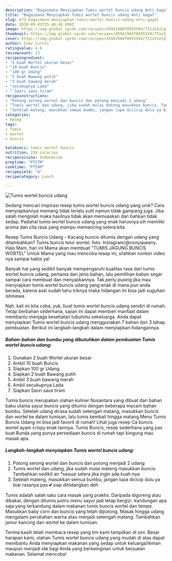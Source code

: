 ```yaml
---
description: "Bagaimana Menyiapkan Tumis wortel buncis udang Anti Gagal"
title: "Bagaimana Menyiapkan Tumis wortel buncis udang Anti Gagal"
slug: 672-bagaimana-menyiapkan-tumis-wortel-buncis-udang-anti-gagal
date: 2020-09-03T15:40:40.696Z
image: https://img-global.cpcdn.com/recipes/45941968f895559d/751x532cq70/tumis-wortel-buncis-udang-foto-resep-utama.jpg
thumbnail: https://img-global.cpcdn.com/recipes/45941968f895559d/751x532cq70/tumis-wortel-buncis-udang-foto-resep-utama.jpg
cover: https://img-global.cpcdn.com/recipes/45941968f895559d/751x532cq70/tumis-wortel-buncis-udang-foto-resep-utama.jpg
author: Inez Curtis
ratingvalue: 4.6
reviewcount: 13
recipeingredient:
- "2 buah Wortel ukuran besar"
- "10 buah Buncis"
- "100 gr Udang"
- "2 buah Bawang putih"
- "3 buah bawang merah"
- "secukupnya Lada"
- " Saori saus tiram"
recipeinstructions:
- "Potong serong wortel dan buncis dan potong menjadi 2 udang"
- "Tumis wortel dan udang, jika sudah mulai mateng masukkan buncis. Tambahkan sedikit air *sesuai selera jika ingin ada kuah nya"
- "Setelah mateng, masukkan semua bumbu, jangan lupa dicicip dulu ya biar rasanya pas 💕 siap dihidangkan deh"
categories:
- Resep
tags:
- tumis
- wortel
- buncis

katakunci: tumis wortel buncis 
nutrition: 159 calories
recipecuisine: Indonesian
preptime: "PT27M"
cooktime: "PT59M"
recipeyield: "4"
recipecategory: Lunch

---
```



![Tumis wortel buncis udang](https://img-global.cpcdn.com/recipes/45941968f895559d/751x532cq70/tumis-wortel-buncis-udang-foto-resep-utama.jpg)

Sedang mencari inspirasi resep tumis wortel buncis udang yang unik? Cara menyiapkannya memang tidak terlalu sulit namun tidak gampang juga. Jika salah mengolah maka hasilnya tidak akan memuaskan dan bahkan tidak sedap. Padahal tumis wortel buncis udang yang enak harusnya sih memiliki aroma dan cita rasa yang mampu memancing selera kita.

Resep Tumis Buncis Udang - Kacang buncis ditumis dengan udang yang ditambahkan? Tumis buncis telur wortel. foto: Instagram/@nonyqueeny. Halo Mam, hari ini Mama akan membuat &#34;TUMIS JAGUNG BUNCIS WORTEL&#34; Untuk Mama yang mau mencoba resep ini, silahkan nonton video nya sampai habis ya!

Banyak hal yang sedikit banyak mempengaruhi kualitas rasa dari tumis wortel buncis udang, pertama dari jenis bahan, lalu pemilihan bahan segar sampai cara membuat dan menyajikannya. Tak perlu pusing jika mau menyiapkan tumis wortel buncis udang yang enak di mana pun anda berada, karena asal sudah tahu triknya maka hidangan ini bisa jadi suguhan istimewa.


Nah, kali ini kita coba, yuk, buat tumis wortel buncis udang sendiri di rumah. Tetap berbahan sederhana, sajian ini dapat memberi manfaat dalam membantu menjaga kesehatan tubuhmu sekeluarga. Anda dapat menyiapkan Tumis wortel buncis udang menggunakan 7 bahan dan 3 tahap pembuatan. Berikut ini langkah-langkah dalam menyiapkan hidangannya.

<!--inarticleads1-->

##### Bahan-bahan dan bumbu yang dibutuhkan dalam pembuatan Tumis wortel buncis udang:

1. Gunakan 2 buah Wortel ukuran besar
1. Ambil 10 buah Buncis
1. Siapkan 100 gr Udang
1. Siapkan 2 buah Bawang putih
1. Ambil 3 buah bawang merah
1. Ambil secukupnya Lada
1. Siapkan  Saori saus tiram


Tumis buncis merupakan olahan kuliner Nusantara yang dibuat dari bahan baku utama sayur buncis yang ditumis dengan beberapa macam bahan bumbu. Setelah udang dirasa sudah setengah matang, masukkan buncis dan wortel ke dalam tumisan, lalu tumis kembali hingga matang Menu Tumis Buncis Udang ini bisa jadi favorit di rumah! Lihat juga resep Ca buncis wortel ayam crispy enak lainnya. Tumis Buncis, resep sederhana yang pas buat Bunda yang punya persediaan buncis di rumah tapi bingung mau masak apa. 

<!--inarticleads2-->

##### Langkah-langkah menyiapkan Tumis wortel buncis udang:

1. Potong serong wortel dan buncis dan potong menjadi 2 udang
1. Tumis wortel dan udang, jika sudah mulai mateng masukkan buncis. Tambahkan sedikit air *sesuai selera jika ingin ada kuah nya
1. Setelah mateng, masukkan semua bumbu, jangan lupa dicicip dulu ya biar rasanya pas 💕 siap dihidangkan deh


Tumis adalah salah satu cara masak yang praktis. Daripada digoreng atau dibakar, dengan ditumis justru menu sayur jadi tetap bergizi. kandungan apa saja yang terkandung dalam makanan tumis buncis wortel dan tempe. Masukkan baby corn dan buncis yang telah dipotong. Masak hingga udang mengalami perubahan warna atau menjadi setengah matang. Tambahkan jamur kancing dan wortel ke dalam tumisan. 

Terima kasih telah membaca resep yang tim kami tampilkan di sini. Besar harapan kami, olahan Tumis wortel buncis udang yang mudah di atas dapat membantu Anda menyiapkan makanan yang sedap untuk keluarga/teman maupun menjadi ide bagi Anda yang berkeinginan untuk berjualan makanan. Selamat mencoba!
